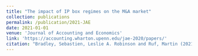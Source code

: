 ```yaml
---
title: "The impact of IP box regimes on the M&A market"
collection: publications
permalink: /publication/2021-JAE
date: 2021-01-01
venue: 'Journal of Accounting and Economics'
link: 'https://accounting.wharton.upenn.edu/jae-2020/papers/'
citation: "Bradley, Sebastien, Leslie A. Robinson and Ruf, Martin (2021), The Impact of IP Box Regimes on the M&A Market, Journal of Accounting and Economics 72, 101451."
---
```

